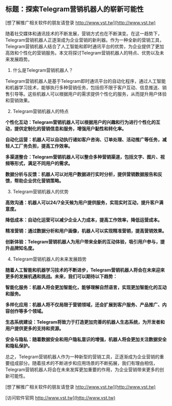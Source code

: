 ## **标题：探索Telegram营销机器人的崭新可能性**

[想了解推广相关软件的朋友请登录 http://www.vst.tw](http://www.vst.tw)

随着社交媒体和通讯技术的不断发展，营销方式也在不断演变。在这一趋势下，Telegram营销机器人正逐渐成为企业营销的新利器。作为一种全新的营销工具，Telegram营销机器人结合了人工智能和即时通讯平台的优势，为企业提供了更加高效和个性化的营销服务。本文将探讨Telegram营销机器人的特点、优势以及未来发展趋势。

1. 什么是Telegram营销机器人？

Telegram营销机器人是基于Telegram即时通讯平台的自动化程序，通过人工智能和机器学习技术，能够执行多种营销任务，包括但不限于客户互动、信息推送、销售引导等。这些机器人可以根据用户的需求提供个性化的服务，从而提升用户体验和营销效果。

2. Telegram营销机器人的特点

**个性化互动：Telegram营销机器人可以根据用户的兴趣和行为进行个性化的互动，提供定制化的营销信息和服务，增强用户黏性和转化率。**

**自动化运营：机器人可以自动执行诸如客户咨询、订单处理、活动推广等任务，减轻人工厂务负担，提高工作效率。**

**多渠道整合：Telegram营销机器人可以整合多种营销渠道，包括文字、图片、视频等形式，满足不同用户的需求。**

**数据分析与反馈：机器人可以对用户数据进行实时分析，提供营销数据报告和反馈，帮助企业优化营销策略。**

3. Telegram营销机器人的优势

**高效沟通：机器人可以24/7全天候为用户提供服务，实现实时互动，提升客户满意度。**

**降低成本：自动化运营可以减少企业人力成本，提高工作效率，降低运营成本。**

**精准营销：通过数据分析和用户画像，机器人可以实现精准营销，提高营销效果。**

**创新体验：Telegram营销机器人为用户带来全新的互动体验，吸引用户参与，提升品牌知名度。**

4. Telegram营销机器人的未来发展趋势

**随着人工智能和机器学习技术的不断进步，Telegram营销机器人将会在未来迎来更多的发展机遇和挑战。未来，我们可以期待以下趋势：**

**智能化服务：机器人将会更加智能化，能够理解自然语言，实现更加智能化的互动和服务。**

**多样化应用：机器人将不仅局限于营销领域，还会扩展到客户服务、产品推广、内容创作等多个领域。**

**生态系统建设：Telegram将致力于打造更加完善的机器人生态系统，为开发者和用户提供更多的支持和资源。**

**安全与隐私：随着数据安全和用户隐私意识的增强，机器人将会更加关注数据安全和隐私保护。**

总之，Telegram营销机器人作为一种新型的营销工具，正逐渐成为企业营销的重要组成部分。随着技术的不断进步和应用场景的不断拓展，我们有理由相信，Telegram营销机器人将会在未来发挥更加重要的作用，为企业营销带来更多的创新可能性。

[想了解推广相关软件的朋友请登录 http://www.vst.tw](http://www.vst.tw)


[访问软件官网 http://www.vst.tw](http://www.vst.tw)

